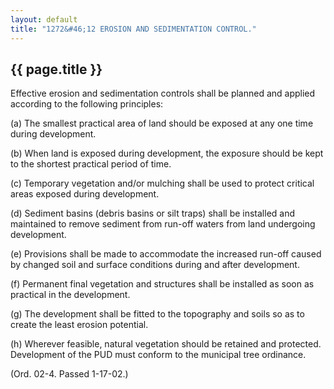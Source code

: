 ```yaml
---
layout: default 
title: "1272&#46;12 EROSION AND SEDIMENTATION CONTROL."
---
```


{{ page.title }}
----------------

Effective erosion and sedimentation controls shall be planned and
applied according to the following principles:

​(a) The smallest practical area of land should be exposed at any one
time during development.

​(b) When land is exposed during development, the exposure should be
kept to the shortest practical period of time.

​(c) Temporary vegetation and/or mulching shall be used to protect
critical areas exposed during development.

​(d) Sediment basins (debris basins or silt traps) shall be installed
and maintained to remove sediment from run-off waters from land
undergoing development.

​(e) Provisions shall be made to accommodate the increased run-off
caused by changed soil and surface conditions during and after
development.

​(f) Permanent final vegetation and structures shall be installed as
soon as practical in the development.

​(g) The development shall be fitted to the topography and soils so as
to create the least erosion potential.

​(h) Wherever feasible, natural vegetation should be retained and
protected. Development of the PUD must conform to the municipal tree
ordinance.

(Ord. 02-4. Passed 1-17-02.)

